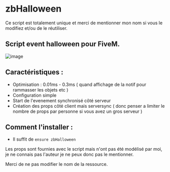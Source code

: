 # zbHalloween

Ce script est totalement unique et merci de mentionner mon nom si vous le modifiez et/ou de le réutiliser.

## Script event halloween pour FiveM. 

![image](https://user-images.githubusercontent.com/73728454/139514688-7ec6b6e4-5d3e-43d5-9542-13c4d1667f02.png)

## Caractéristiques :

- Optimisation : 0.01ms - 0.3ms ( quand affichage de la notif pour rammasser les objets etc )
- Configuration simple
- Start de l'evenement synchronisé côté serveur
- Création des props côté client mais serversync ( donc penser a limiter le nombre de props par personne si vous avez un gros serveur )

## Comment l'installer :

-  Il suffit de `ensure zbHalloween`

Les props sont fournies avec le script mais n'ont pas été modélisé par moi, je ne connais pas l'auteur je ne peux donc pas le mentionner.

Merci de ne pas modifier le nom de la ressource.
